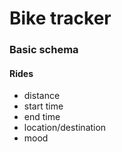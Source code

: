 # Bike tracker 

### Basic schema

#### Rides
* distance
* start time 
* end time
* location/destination
* mood
